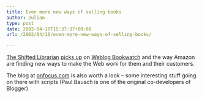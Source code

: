 ```yaml
---
title: Even more new ways of selling books
author: Julian
type: post
date: 2002-04-16T15:37:37+00:00
url: /2002/04/16/even-more-new-ways-of-selling-books/

---
```

<a href="https://www.theshiftedlibrarian.com/" target="_blank">The Shifted Librarian</a> <a href="https://www.theshiftedlibrarian.com/2002/04/15.html#a1350" target="_blank">picks up</a> on <a href="https://www.onfocus.com/bookwatch/" target="_blank">Weblog Bookwatch</a> and the way Amazon are finding new ways to make the Web work for them and their customers.
  
The blog at [onfocus.com][1] is also worth a look &#8211; some interesting stuff going on there with scripts (Paul Bausch is one of the original co-developers of Blogger)

 [1]: https://www.onfocus.com/index.asp